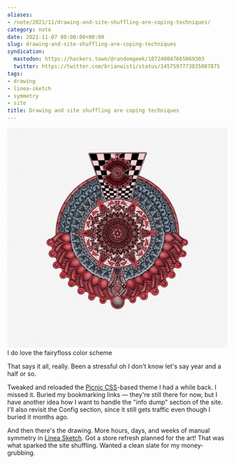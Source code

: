 ```yaml
---
aliases:
- /note/2021/11/drawing-and-site-shuffling-are-coping-techniques/
category: note
date: 2021-11-07 00:00:00+00:00
slug: drawing-and-site-shuffling-are-coping-techniques
syndication:
  mastodon: https://hackers.town/@randomgeek/107240047665069303
  twitter: https://twitter.com/brianwisti/status/1457597773835087875
tags:
- drawing
- linea-sketch
- symmetry
- site
title: Drawing and site shuffling are coping techniques
---
```


![attachments/img/2021/cover-2021-11-07.jpg](../../../attachments/img/2021/cover-2021-11-07.jpg)
I do love the fairyfloss color scheme

That says it all, really. Been a stressful oh I don't know let's say year and a half or so.

Tweaked and reloaded the [Picnic CSS](https://picnicss.com/)-based theme I had a while back. I missed it. Buried my bookmarking links — they're still there for now, but I have another idea how I want to handle the "info dump" section of the site. I'll also revisit the Config section, since it still gets traffic even though I buried it months ago.

And then there's the drawing. More hours, days, and weeks of manual symmetry in [Linea Sketch](https://linea-app.com/). Got a store refresh planned for the art! That was what sparked the site shuffling. Wanted a clean slate for my money-grubbing.
